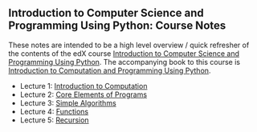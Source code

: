 ## Introduction to Computer Science and Programming Using Python: Course Notes

These notes are intended to be a high level overview / quick refresher of the contents of the edX course 
[Introduction to Computer Science and Programming Using Python](https://www.edx.org/course/introduction-computer-science-mitx-6-00-1x-6).
The accompanying book to this course is [Introduction to Computation and Programming Using Python](https://mitpress.mit.edu/index.php?q=books/introduction-computation-and-programming-using-python-0).

* Lecture 1: [Introduction to Computation](Lecture_Notes/Lecture_01.md)
* Lecture 2: [Core Elements of Programs](Lecture_Notes/Lecture_02.md)
* Lecture 3: [Simple Algorithms](Lecture_Notes/Lecture_03.md)
* Lecture 4: [Functions](Lecture_Notes/Lecture_04.md)
* Lecture 5: [Recursion](Lecture_Notes/Lecture_05.md)
